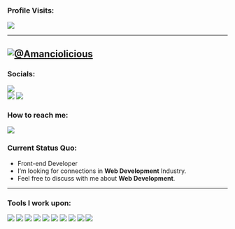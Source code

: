 ### Profile Visits:
![](https://komarev.com/ghpvc/?username=Amanciolcious&color=16697a)

------------------------------------------- 

[![@Amanciolicious](https://raw.githubusercontent.com/Amanciolicious/Amanciolicious/main/assets/1.gif)](https://facebook.com/amanciolicious)
-----------------------------------------------
### Socials: 
<a href="https://instagram.com/a6.nielvinn"><img src="https://img.shields.io/badge/a6.nielvinn-%23E4405F.svg?&style=for-the-badge&logo=instagram&logoColor=white"></a>  
<a href="https://www.linkedin.com/in/nielvin-amancio-961225256/"><img src="https://img.shields.io/badge/Nielvin Amancio-%230077B5.svg?&style=for-the-badge&logo=linkedin&logoColor=white"></a>
<a href="https://www.facebook.com/Amanciolicious/"><img src="https://img.shields.io/badge/Nielvin Amancio-1877F2?style=for-the-badge&logo=facebook&logoColor=white"></a>
<br>
### How to reach me: 
<a href="mailto: amancio.nielvin@gmail.com">
<img src="https://img.shields.io/badge/-amancio.nielvin@gmail.com-7B83EB?&style=for-the-badge&logo=Microsoft-outlook&logoColor=white" ></a>

### Current Status Quo:

- Front-end Developer
- I’m looking for connections in <strong>Web Development</strong> Industry.
- Feel free to discuss with me about <strong>Web Development</strong>.

-----------------------------------------------

### Tools I work upon:

<img src="https://img.shields.io/badge/html5-%23E34F26.svg?style=for-the-badge&logo=html5&logoColor=white">   <img src="https://img.shields.io/badge/css3%20-%2314354C.svg?&style=for-the-badge&logo=css3&logoColor=white">   <img src="https://img.shields.io/badge/javascript%20-%23323330.svg?&style=for-the-badge&logo=javascript&logoColor=%23F7DF1E">  <img src="https://img.shields.io/badge/react-%2320232a.svg?style=for-the-badge&logo=react&logoColor=%2361DAFB">  <img src="https://img.shields.io/badge/node.js%20-%23008CC1.svg?&style=for-the-badge&logo=node.js&logoColor=white"> <img src="https://img.shields.io/badge/mongodb%20-%2347A248svg?&style=for-the-badge&logo=mongodb&logoColor=white"> <img src="https://img.shields.io/badge/git%20-%23F05032.svg?&style=for-the-badge&logo=git&logoColor=white"/> <img src="http://img.shields.io/badge/-VS%20Code-000000?style=for-the-badge&logo=Visual-studio-code&logoColor=blue">  <img src="https://img.shields.io/badge/Canva-%2300C4CC.svg?style=for-the-badge&logo=Canva&logoColor=white"> <img src="https://img.shields.io/badge/figma-%23F24E1E.svg?style=for-the-badge&logo=figma&logoColor=white"> 


[//]: <> (Credits: NielvinAmancio)
[//]: <> (Credits: Last edited on: 06/23/23)

